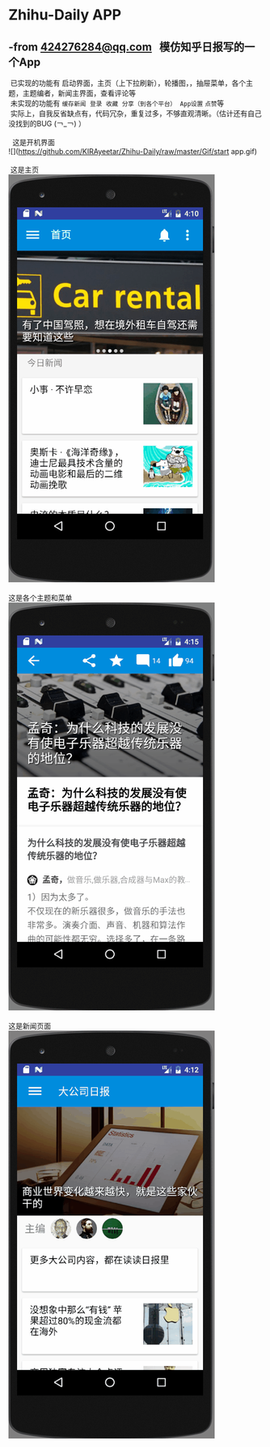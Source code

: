 ﻿Zhihu-Daily APP
===========================
-from 424276284@qq.com   模仿知乎日报写的一个App 
---------------------------------------------------
  已实现的功能有 启动界面，主页（上下拉刷新），轮播图，，抽屉菜单，各个主题，主题编者，新闻主界面，查看评论等<br>
  未实现的功能有 `缓存新闻`  `登录`  `收藏`  `分享（到各个平台）`  `App设置`  `点赞`等<br>
  实际上，自我反省缺点有，代码冗杂，重复过多，不够直观清晰。（估计还有自己没找到的BUG (￢_￢) ）<br><br>
  
  这是开机界面<br>
![](https://github.com/KIRAyeetar/Zhihu-Daily/raw/master/Gif/start app.gif)<br> <br>
  这是主页<br>
![](https://github.com/KIRAyeetar/Zhihu-Daily/raw/master/Gif/homepage.gif)<br> <br>
  这是各个主题和菜单<br>
![](https://github.com/KIRAyeetar/Zhihu-Daily/raw/master/Gif/theme.gif)<br>  <br>
  这是新闻页面<br>
![](https://github.com/KIRAyeetar/Zhihu-Daily/raw/master/Gif/comment.gif)<br> <br>
